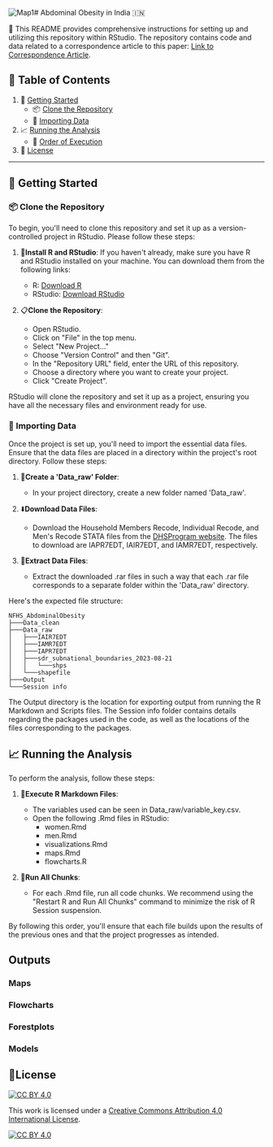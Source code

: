 ![Map1](https://github.com/apg1997/NFHS_AbdominalObesity/assets/63815811/0add6265-199c-445c-9037-e16e1cc103b3)# Abdominal Obesity in India 🇮🇳

🚀 This README provides comprehensive instructions for setting up and utilizing this repository within RStudio. The repository contains code and data related to a correspondence article to this paper: [Link to Correspondence Article](https://www.thelancet.com/journals/lansea/article/PIIS2772-3682(23)00068-9/fulltext).

## 📜 Table of Contents

1. 🚀 [Getting Started](#getting-started)
   - 📦 [Clone the Repository](#clone-the-repository)
   - 🔗 [Importing Data](#importing-data)
2. 📈 [Running the Analysis](#running-the-analysis)
   - 🧭 [Order of Execution](#order-of-execution)
3. 🔐 [License](#license)

---

## 🚀 Getting Started

### 📦 Clone the Repository

To begin, you'll need to clone this repository and set it up as a version-controlled project in RStudio. Please follow these steps:

1. 📌**Install R and RStudio**: If you haven't already, make sure you have R and RStudio installed on your machine. You can download them from the following links:
   - R: [Download R](https://cran.r-project.org/mirrors.html)
   - RStudio: [Download RStudio](https://www.rstudio.com/products/rstudio/download/)

2. 📋**Clone the Repository**:

   - Open RStudio.
   - Click on "File" in the top menu.
   - Select "New Project..."
   - Choose "Version Control" and then "Git".
   - In the "Repository URL" field, enter the URL of this repository.
   - Choose a directory where you want to create your project.
   - Click "Create Project".

RStudio will clone the repository and set it up as a project, ensuring you have all the necessary files and environment ready for use.

### 🔗 Importing Data

Once the project is set up, you'll need to import the essential data files. Ensure that the data files are placed in a directory within the project's root directory. Follow these steps:

1. 📁**Create a 'Data_raw' Folder**:

   - In your project directory, create a new folder named 'Data_raw'.

2. ⬇️**Download Data Files**:

   - Download the Household Members Recode, Individual Recode, and Men's Recode STATA files from the [DHSProgram website](https://dhsprogram.com/data/dataset/India_Standard-DHS_2020.cfm?flag=1). The files to download are IAPR7EDT, IAIR7EDT, and IAMR7EDT, respectively.

3. 📁**Extract Data Files**:

   - Extract the downloaded .rar files in such a way that each .rar file corresponds to a separate folder within the 'Data_raw' directory.

Here's the expected file structure:


  ```
NFHS_AbdominalObesity
├───Data_clean
├───Data_raw
│   ├───IAIR7EDT
│   ├───IAMR7EDT
│   ├───IAPR7EDT
│   ├───sdr_subnational_boundaries_2023-08-21
│   │   └───shps
│   └───shapefile
├───Output
└───Session info
```
The Output directory is the location for exporting output from running the R Markdown and Scripts files.
The Session info folder contains details regarding the packages used in the code, as well as the locations of the files corresponding to the packages.

## 📈 Running the Analysis

To perform the analysis, follow these steps:

1. 📝**Execute R Markdown Files**:

   - The variables used can be seen in Data_raw/variable_key.csv.
   - Open the following .Rmd files in RStudio:
     - women.Rmd
     - men.Rmd
     - visualizations.Rmd
     - maps.Rmd
     - flowcharts.R

2. 🏃️**Run All Chunks**:

   - For each .Rmd file, run all code chunks. We recommend using the "Restart R and Run All Chunks" command to minimize the risk of R Session suspension.

By following this order, you'll ensure that each file builds upon the results of the previous ones and that the project progresses as intended.

## Outputs
### Maps
[state-level-prevalence-maps]: https://img.shields.io/badge/License-CC%20BY%204.0-lightgrey.svg

### Flowcharts
### Forestplots
### Models

## 🔐License
[![CC BY 4.0][cc-by-shield]][cc-by]

This work is licensed under a
[Creative Commons Attribution 4.0 International License][cc-by].

[![CC BY 4.0][cc-by-image]][cc-by]

[cc-by]: http://creativecommons.org/licenses/by/4.0/
[cc-by-image]: https://i.creativecommons.org/l/by/4.0/88x31.png
[cc-by-shield]: https://img.shields.io/badge/License-CC%20BY%204.0-lightgrey.svg
